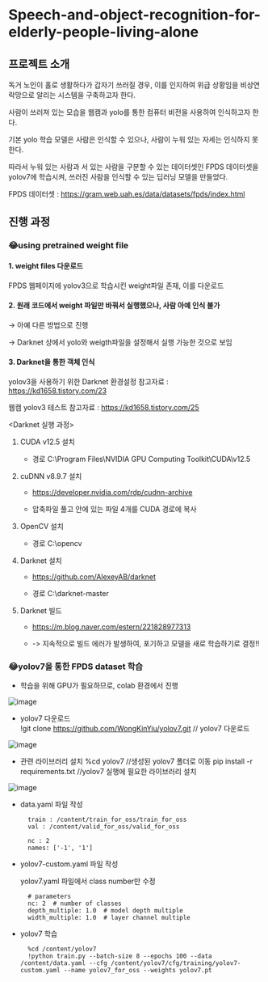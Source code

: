 # Speech-and-object-recognition-for-elderly-people-living-alone


## 프로젝트 소개
독거 노인이 홀로 생활하다가 갑자기 쓰러질 경우, 이를 인지하여 위급 상황임을 비상연락망으로 알리는 시스템을 구축하고자 한다. 


사람이 쓰러져 있는 모습을 웹캠과 yolo를 통한 컴퓨터 비전을 사용하여 인식하고자 한다.


기본 yolo 학습 모델은 사람은 인식할 수 있으나, 사람이 누워 있는 자세는 인식하지 못한다. 


따라서 누워 있는 사람과 서 있는 사람을 구분할 수 있는 데이터셋인 FPDS 데이터셋을 yolov7에 학습시켜, 쓰러진 사람을 인식할 수 있는 딥러닝 모델을 만들었다.


FPDS 데이터셋 : <https://gram.web.uah.es/data/datasets/fpds/index.html>


## 진행 과정

###  😂using pretrained weight file


#### 1. weight files 다운로드

FPDS 웹페이지에 yolov3으로 학습시킨 weight파일 존재, 이를 다운로드



#### 2. 원래 코드에서 weight 파일만 바꿔서 실행했으나, 사람 아예 인식 불가

→ 아예 다른 방법으로 진행

→ Darknet 상에서 yolo와 weigth파일을 설정해서 실행 가능한 것으로 보임



#### 3. Darknet을 통한 객체 인식

yolov3을 사용하기 위한 Darknet 환경설정 참고자료 : https://kd1658.tistory.com/23


웹캠 yolov3 테스트 참고자료 : https://kd1658.tistory.com/25




<Darknet 실행 과정>


1. CUDA v12.5 설치


	* 경로 C:\Program Files\NVIDIA GPU Computing Toolkit\CUDA\v12.5


2. cuDNN v8.9.7 설치


	* https://developer.nvidia.com/rdp/cudnn-archive


	* 압축파일 풀고 안에 있는 파일 4개를 CUDA 경로에 복사


3. OpenCV 설치


	* 경로  C:\opencv


4. Darknet 설치


	* https://github.com/AlexeyAB/darknet


	* 경로 C:\darknet-master


5. Darknet 빌드


	* https://m.blog.naver.com/estern/221828977313


	* -> 지속적으로 빌드 에러가 발생하여, 포기하고 모델을 새로 학습하기로 결정!!




### 😂yolov7을 통한 FPDS dataset 학습

* 학습을 위해 GPU가 필요하므로, colab 환경에서 진행

![image](https://github.com/MechanIT/Speech-and-object-recognition-for-elderly-people-living-alone/assets/161675231/6b842115-d05f-45e4-97b3-ae5d82c55a4d)


* yolov7 다운로드	
 	!git clone https://github.com/WongKinYiu/yolov7.git 	// yolov7 다운로드

![image](https://github.com/MechanIT/Speech-and-object-recognition-for-elderly-people-living-alone/assets/161675231/d15293c1-8e27-4f0d-b233-b948fd59477f)


* 관련 라이브러리 설치
	%cd yolov7 //생성된 yolov7 폴더로 이동
	pip install -r requirements.txt	//yolov7 실행에 필요한 라이브러리 설치

![image](https://github.com/MechanIT/Speech-and-object-recognition-for-elderly-people-living-alone/assets/161675231/38881cbf-64a9-444b-ab34-660e1bd34e49)


* data.yaml 파일 작성

		train : /content/train_for_oss/train_for_oss
		val : /content/valid_for_oss/valid_for_oss
		
		nc : 2
		names: ['-1', '1']


* yolov7-custom.yaml 파일 작성


  yolov7.yaml 파일에서 class number만 수정

		# parameters
		nc: 2  # number of classes
		depth_multiple: 1.0  # model depth multiple
		width_multiple: 1.0  # layer channel multiple

* yolov7 학습

		%cd /content/yolov7
		!python train.py --batch-size 8 --epochs 100 --data /content/data.yaml --cfg /content/yolov7/cfg/training/yolov7-custom.yaml --name yolov7_for_oss --weights yolov7.pt
	

